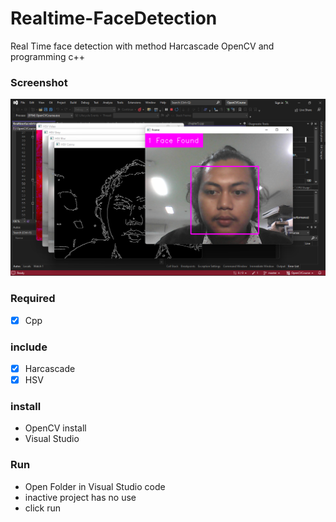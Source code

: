 # Realtime-FaceDetection
Real Time face detection with method Harcascade OpenCV and programming c++

### Screenshot
![alt text](https://github.com/dansecret/Realtime-FaceDetection/blob/master/Resources/Picture/ss1.png)

### Required
- [x] Cpp

### include 
- [x] Harcascade
- [x] HSV

### install
- OpenCV install
- Visual Studio

### Run
- Open Folder in Visual Studio code 
- inactive project has no use
- click run

